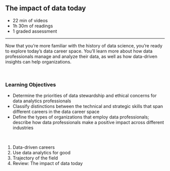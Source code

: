 ## The impact of data today

- 22 min of videos
- 1h 30m of readings
- 1 graded assessment

<hr>

Now that you’re more familiar with the history of data science, you’re ready to explore today’s data career space. You’ll learn more about how data professionals manage and analyze their data, as well as how data-driven insights can help organizations.

<br>

### Learning Objectives

- Determine the priorities of data stewardship and ethical concerns for data analytics professionals
- Classify distinctions between the technical and strategic skills that span different careers in the data career space
- Define the types of organizations that employ data professionals; describe how data professionals make a positive impact across different industries

<br>

1. Data-driven careers
2. Use data analytics for good
3. Trajectory of the field
4. Review: The impact of data today
